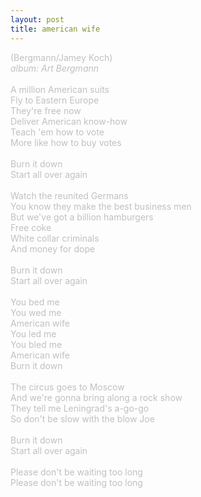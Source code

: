 ```yaml
---
layout: post
title: american wife
---
```

<span style="color: #c0c0c0">(Bergmann/Jamey Koch)<br />
<i>album: Art Bergmann</i><br />
<br />
A million American suits<br />
Fly to Eastern Europe<br />
They're free now<br />
Deliver American know-how<br />
Teach 'em how to vote<br />
More like how to buy votes<br />
<br />
Burn it down<br />
Start all over again<br />
<br />
Watch the reunited Germans<br />
You know they make the best business men<br />
But we've got a billion hamburgers<br />
Free coke<br />
White collar criminals<br />
And money for dope<br />
<br />
Burn it down<br />
Start all over again<br />
<br />
You bed me<br />
You wed me<br />
American wife<br />
You led me<br />
You bled me<br />
American wife<br />
Burn it down<br />
<br />
The circus goes to Moscow<br />
And we're gonna bring along a rock show<br />
They tell me Leningrad's a-go-go<br />
So don't be slow with the blow Joe<br />
<br />
Burn it down<br />
Start all over again<br />
<br />
Please don't be waiting too long<br />
Please don't be waiting too long</span>
